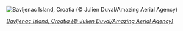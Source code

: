 
![Bavljenac Island, Croatia (© Julien Duval/Amazing Aerial Agency)](https://cn.bing.com//th?id=OHR.Bavljenac_EN-US8692148480_1920x1080.jpg&rf=LaDigue_1920x1080.jpg&pid=hp)

*[Bavljenac Island, Croatia (© Julien Duval/Amazing Aerial Agency)](https://www.bing.com/search?q=bavljenac&form=hpcapt&filters=HpDate%3a%2220211024_0700%22)*
